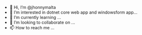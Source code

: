 - 👋 Hi, I’m @jhonnymalta
- 👀 I’m interested in dotnet core web app and windowsform app...
- 🌱 I’m currently learning ...
- 💞️ I’m looking to collaborate on ...
- 📫 How to reach me ...

<!---
jhonnymalta/jhonnymalta is a ✨ special ✨ repository because its `README.md` (this file) appears on your GitHub profile.
You can click the Preview link to take a look at your changes.
--->
